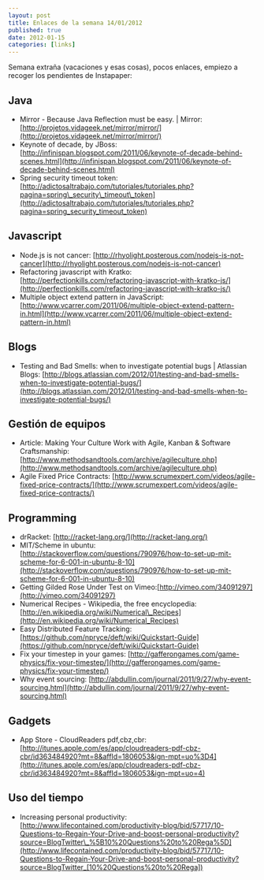```yaml
--- 
layout: post 
title: Enlaces de la semana 14/01/2012 
published: true
date: 2012-01-15 
categories: [links] 
--- 
```

Semana extraña (vacaciones y esas cosas), pocos enlaces, empiezo a recoger los pendientes de Instapaper:

Java
----
-   Mirror - Because Java Reflection must be easy. | Mirror:[http://projetos.vidageek.net/mirror/mirror/](http://projetos.vidageek.net/mirror/mirror/)
-   Keynote of decade, by JBoss:[http://infinispan.blogspot.com/2011/06/keynote-of-decade-behind-scenes.html](http://infinispan.blogspot.com/2011/06/keynote-of-decade-behind-scenes.html)
-   Spring security timeout token: [http://adictosaltrabajo.com/tutoriales/tutoriales.php?pagina=spring\_security\_timeout\_token](http://adictosaltrabajo.com/tutoriales/tutoriales.php?pagina=spring_security_timeout_token)

Javascript
----------
-   Node.js is not cancer: [http://rhyolight.posterous.com/nodejs-is-not-cancer](http://rhyolight.posterous.com/nodejs-is-not-cancer)
-   Refactoring javascript with Kratko: [http://perfectionkills.com/refactoring-javascript-with-kratko-js/](http://perfectionkills.com/refactoring-javascript-with-kratko-js/)
-   Multiple object extend pattern in JavaScript:[http://www.vcarrer.com/2011/06/multiple-object-extend-pattern-in.html](http://www.vcarrer.com/2011/06/multiple-object-extend-pattern-in.html)

Blogs
-----
-   Testing and Bad Smells: when to investigate potential bugs | Atlassian Blogs:
    [http://blogs.atlassian.com/2012/01/testing-and-bad-smells-when-to-investigate-potential-bugs/](http://blogs.atlassian.com/2012/01/testing-and-bad-smells-when-to-investigate-potential-bugs/)

Gestión de equipos
------------------
-   Article: Making Your Culture Work with Agile, Kanban & Software Craftsmanship:
    [http://www.methodsandtools.com/archive/agileculture.php](http://www.methodsandtools.com/archive/agileculture.php)
-   Agile Fixed Price Contracts: [http://www.scrumexpert.com/videos/agile-fixed-price-contracts/](http://www.scrumexpert.com/videos/agile-fixed-price-contracts/)

Programming
-----------
-   drRacket: [http://racket-lang.org/](http://racket-lang.org/)
-   MIT/Scheme in ubuntu: [http://stackoverflow.com/questions/790976/how-to-set-up-mit-scheme-for-6-001-in-ubuntu-8-10](http://stackoverflow.com/questions/790976/how-to-set-up-mit-scheme-for-6-001-in-ubuntu-8-10)
-   Getting Gilded Rose Under Test on Vimeo:[http://vimeo.com/34091297](http://vimeo.com/34091297)
-   Numerical Recipes - Wikipedia, the free encyclopedia: [http://en.wikipedia.org/wiki/Numerical\_Recipes](http://en.wikipedia.org/wiki/Numerical_Recipes)
-   Easy Distributed Feature Tracking: [https://github.com/npryce/deft/wiki/Quickstart-Guide](https://github.com/npryce/deft/wiki/Quickstart-Guide)
-   Fix your timestep in your games: [http://gafferongames.com/game-physics/fix-your-timestep/](http://gafferongames.com/game-physics/fix-your-timestep/)
-   Why event sourcing: [http://abdullin.com/journal/2011/9/27/why-event-sourcing.html](http://abdullin.com/journal/2011/9/27/why-event-sourcing.html)

Gadgets
-------
-   App Store - CloudReaders pdf,cbz,cbr: [http://itunes.apple.com/es/app/cloudreaders-pdf-cbz-cbr/id363484920?mt=8&affId=1806053&ign-mpt=uo%3D4](http://itunes.apple.com/es/app/cloudreaders-pdf-cbz-cbr/id363484920?mt=8&affId=1806053&ign-mpt=uo=4)

Uso del tiempo
--------------
-   Increasing personal productivity: [http://www.lifecontained.com/productivity-blog/bid/57717/10-Questions-to-Regain-Your-Drive-and-boost-personal-productivity?source=BlogTwitter\_%5B10%20Questions%20to%20Rega%5D](http://www.lifecontained.com/productivity-blog/bid/57717/10-Questions-to-Regain-Your-Drive-and-boost-personal-productivity?source=BlogTwitter_[10%20Questions%20to%20Rega])


